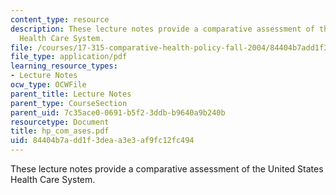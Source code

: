 ```yaml
---
content_type: resource
description: These lecture notes provide a comparative assessment of the United States
  Health Care System.
file: /courses/17-315-comparative-health-policy-fall-2004/84404b7add1f3deaa3e3af9fc12fc494_hp_com_ases.pdf
file_type: application/pdf
learning_resource_types:
- Lecture Notes
ocw_type: OCWFile
parent_title: Lecture Notes
parent_type: CourseSection
parent_uid: 7c35ace0-0691-b5f2-3ddb-b9640a9b240b
resourcetype: Document
title: hp_com_ases.pdf
uid: 84404b7a-dd1f-3dea-a3e3-af9fc12fc494
---
```

These lecture notes provide a comparative assessment of the United States Health Care System.

